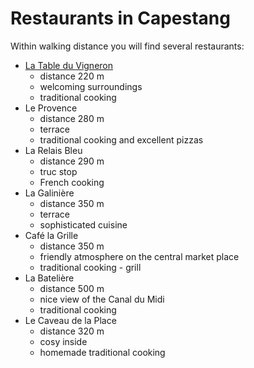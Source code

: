 # Restaurants in Capestang

Within walking distance you will find several restaurants:

* [La Table du Vigneron](http://latable-duvigneron.magix.net/website#Accueil)
  * distance 220 m
  * welcoming surroundings
  * traditional cooking
* Le Provence 
  * distance 280 m
  * terrace 
  * traditional cooking and excellent pizzas
* La Relais Bleu 
  * distance 290 m
  * truc stop
  * French cooking
* La Galinière 
  * distance 350 m
  * terrace
  * sophisticated cuisine
* Café la Grille
  * distance 350 m
  * friendly atmosphere on the central market place
  * traditional cooking - grill
* La Batelière 
  * distance 500 m
  * nice view of the Canal du Midi
  * traditional cooking
* Le Caveau de la Place
  * distance 320 m
  * cosy inside
  * homemade traditional cooking